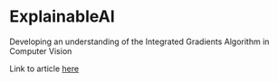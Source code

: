 # ExplainableAI
Developing an understanding of the Integrated Gradients Algorithm in Computer Vision

Link to article [here](https://towardsdatascience.com/opening-the-black-box-an-explanation-of-explainable-ai-7024d8b1f6b3)
